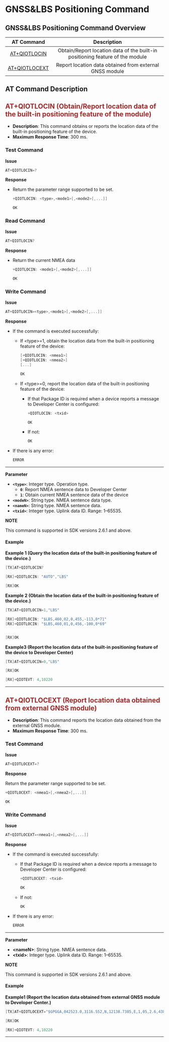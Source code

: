 # GNSS&LBS Positioning Command

## **GNSS&LBS Positioning Command Overview**

|           AT Command            |                         Description                          |
| :-----------------------------: | :----------------------------------------------------------: |
|  [AT+QIOTLOCIN](#AT+QIOTLOCIN)  | Obtain/Report location data of the built-in positioning feature of the module |
| [AT+QIOTLOCEXT](#AT+QIOTLOCEXT) |   Report location data obtained from external GNSS module    |

## **AT Command Description**

<span id="AT+QIOTLOCIN">  </span>

## <font color=#A52A2A  >__AT+QIOTLOCIN (Obtain/Report location data of the built-in positioning feature of the module)__</font>

* __Description__: This command obtains or reports the location data of the built-in positioning feature of the device.
* __Maximum Response Time__: 300 ms.


### **Test Command**

__Issue__

```c
AT+QIOTLOCIN=?
```

__Response__

* Return the parameter range supported to be set.

  ```c
  +QIOTLOCIN: <type>,<mode1>[,<mode2>[,...]]
  
  OK
  ```

### **Read Command**

__Issue__

```c
AT+QIOTLOCIN?
```

__Response__

* Return the current NMEA data

  ```c
  +QIOTLOCIN: <mode1>[,<mode2>[,...]]
  
  OK
  ```

### **Write Command**

__Issue__

```c
AT+QIOTLOCIN=<type>,<mode1>[,<mode2>[,...]]
```

__Response__

* If the command is executed successfully:

  * If \<type\>=1, obtain the location data from the built-in positioning feature of the device:

    ```c
    [+QIOTLOCIN: <nmea1>]
    [+QIOTLOCIN: <nmea2>]
    [...]
    
    OK
    ```

  * If \<type\>=0, report the location data of the built-in positioning feature of the device:

    * If that Package ID is required when a device reports a message to Developer Center is configured: 

      ```c
      +QIOTLOCIN: <txid>
      
      OK
      ```

    * If not:

      ```c
      OK
      ```

* If there is any error:

  ```c
  ERROR
  ```

***


__Parameter__

 * __`<type>`__:   Integer type. Operation type.  
   * __`0`__: Report NMEA sentence data to Developer Center
    * __`1`__: Obtain current NMEA sentence data of the device
 * __`<modeN>`__: String type. NMEA sentence data type.
 * __`<nameN>`__: String type. NMEA sentence data.
 * __`<txid>`__: Integer type. Uplink data ID. Range: 1–65535.

__NOTE__

This command is supported in SDK versions 2.6.1 and above.

#### **Example**

__Example 1 (Query the location data of the built-in positioning feature of the device.)__  

```c
[TX]AT+QIOTLOCIN?

[RX]+QIOTLOCIN: "AUTO","LBS"

[RX]OK
```

__Example 2 (Obtain the location data of the built-in positioning feature of the device.)__  

```c
[TX]AT+QIOTLOCIN=1,"LBS"

[RX]+QIOTLOCIN: "$LBS,460,02,0,455,-113,0*71"
[RX]+QIOTLOCIN: "$LBS,460,01,0,456,-100,0*69"


[RX]OK
```

__Example3 (Report the location data of the built-in positioning feature of the device to Developer Center)__  

```c
[TX]AT+QIOTLOCIN=0,"LBS"

[RX]OK

[RX]+QIOTEVT: 4,10220
```

***

<span id="AT+QIOTLOCEXT">  </span>

## <font color=#A52A2A  >__AT+QIOTLOCEXT (Report location data obtained from external GNSS module)__</font>

* __Description__: This command reports the location data obtained from the external GNSS module.
* __Maximum Response Time__: 300 ms.


### Test Command

__Issue__

```c
AT+QIOTLOCEXT=?
```

__Response__

Return the parameter range supported to be set.

```c
+QIOTLOCEXT: <nmea1>[,<nmea2>[,...]]

OK
```

### **Write Command**

__Issue__

```c
AT+QIOTLOCEXT=<nmea1>[,<nmea2>[,...]]
```

__Response__

* If the command is executed successfully:

  * If that Package ID is required when a device reports a message to Developer Center is configured: 

    ```c
    +QIOTLOCEXT: <txid>
    
    OK
    ```

  * If not:

    ```c
    OK
    ```

* If there is any error:

  ```c
  ERROR
  ```

***


__Parameter__

 * __\<nameN\>__: String type. NMEA sentence data.
  * __\<txid\>__: Integer type. Uplink data ID. Range: 1–65535.

__NOTE__

This command is supported in SDK versions 2.6.1 and above.

#### **Example**

__Example1 (Report the location data obtained from external GNSS module to Developer Center.)__  

```c
[TX]AT+QIOTLOCEXT="$GPGGA,042523.0,3116.552,N,12138.7385,E,1,05,2.6,438.5,M,-28.0,M,,*78"

[RX]OK

[RX]+QIOTEVT: 4,10220
```

***